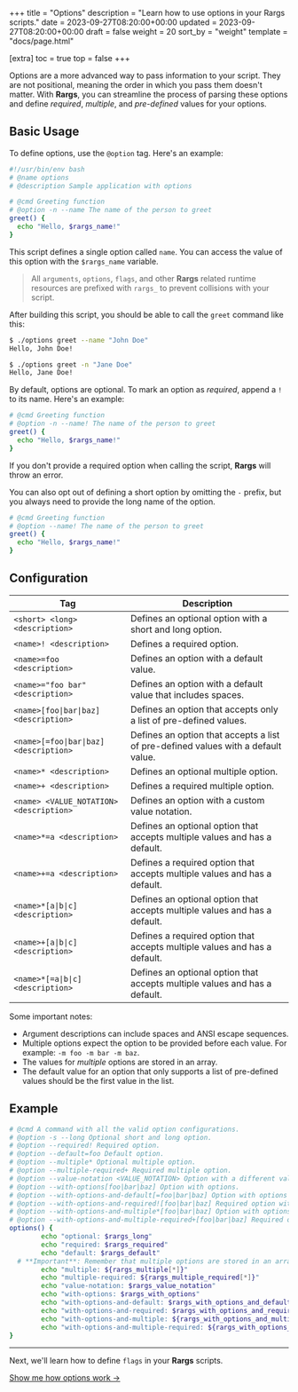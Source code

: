 +++
title = "Options"
description = "Learn how to use options in your Rargs scripts."
date = 2023-09-27T08:20:00+00:00
updated = 2023-09-27T08:20:00+00:00
draft = false
weight = 20
sort_by = "weight"
template = "docs/page.html"

[extra]
toc = true
top = false
+++

Options are a more advanced way to pass information to your script. They are not positional, meaning the order in which you pass them doesn't matter. With **Rargs**, you can streamline the process of parsing these options and define _required_, _multiple_, and _pre-defined_ values for your options.

## Basic Usage

To define options, use the `@option` tag. Here's an example:

```bash
#!/usr/bin/env bash
# @name options
# @description Sample application with options

# @cmd Greeting function
# @option -n --name The name of the person to greet
greet() {
  echo "Hello, $rargs_name!"
}
```

This script defines a single option called `name`. You can access the value of this option with the `$rargs_name` variable.

> All `arguments`, `options`, `flags`, and other **Rargs** related runtime resources are prefixed with `rargs_` to prevent collisions with your script.

After building this script, you should be able to call the `greet` command like this:

```bash
$ ./options greet --name "John Doe"
Hello, John Doe!

$ ./options greet -n "Jane Doe"
Hello, Jane Doe!
```

By default, options are optional. To mark an option as _required_, append a `!` to its name. Here's an example:

```bash
# @cmd Greeting function
# @option -n --name! The name of the person to greet
greet() {
  echo "Hello, $rargs_name!"
}
```

If you don't provide a required option when calling the script, **Rargs** will throw an error.

You can also opt out of defining a short option by omitting the `-` prefix, but you always need to provide the long name of the option.

```bash
# @cmd Greeting function
# @option --name! The name of the person to greet
greet() {
  echo "Hello, $rargs_name!"
}
```

## Configuration

| Tag                                     | Description                                                                       |
| --------------------------------------- | --------------------------------------------------------------------------------- |
| `<short> <long> <description>`          | Defines an optional option with a short and long option.                          |
| `<name>! <description>`                 | Defines a required option.                                                        |
| `<name>=foo <description>`              | Defines an option with a default value.                                           |
| `<name>="foo bar" <description>`        | Defines an option with a default value that includes spaces.                      |
| `<name>[foo\|bar\|baz] <description>`   | Defines an option that accepts only a list of pre-defined values.                 |
| `<name>[=foo\|bar\|baz] <description>`  | Defines an option that accepts a list of pre-defined values with a default value. |
| `<name>* <description>`                 | Defines an optional multiple option.                                              |
| `<name>+ <description>`                 | Defines a required multiple option.                                               |
| `<name> <VALUE_NOTATION> <description>` | Defines an option with a custom value notation.                                   |
| `<name>*=a <description>`               | Defines an optional option that accepts multiple values and has a default.        |
| `<name>+=a <description>`               | Defines a required option that accepts multiple values and has a default.         |
| `<name>*[a\|b\|c] <description>`        | Defines an optional option that accepts multiple values and has a default.        |
| `<name>+[a\|b\|c] <description>`        | Defines a required option that accepts multiple values and has a default.         |
| `<name>*[=a\|b\|c] <description>`       | Defines an optional option that accepts multiple values and has a default.        |

Some important notes:

- Argument descriptions can include spaces and ANSI escape sequences.
- Multiple options expect the option to be provided before each value. For example: `-m foo -m bar -m baz`.
- The values for _multiple_ options are stored in an array.
- The default value for an option that only supports a list of pre-defined values should be the first value in the list.

## Example

```bash
# @cmd A command with all the valid option configurations.
# @option -s --long Optional short and long option.
# @option --required! Required option.
# @option --default=foo Default option.
# @option --multiple* Optional multiple option.
# @option --multiple-required+ Required multiple option.
# @option --value-notation <VALUE_NOTATION> Option with a different value notation.
# @option --with-options[foo|bar|baz] Option with options.
# @option --with-options-and-default[=foo|bar|baz] Option with options and a default.
# @option --with-options-and-required![foo|bar|baz] Required option with options.
# @option --with-options-and-multiple*[foo|bar|baz] Option with options and multiple.
# @option --with-options-and-multiple-required+[foo|bar|baz] Required option with options and multiple.
options() {
        echo "optional: $rargs_long"
        echo "required: $rargs_required"
        echo "default: $rargs_default"
  # **Important**: Remember that multiple options are stored in an array!
        echo "multiple: ${rargs_multiple[*]}"
        echo "multiple-required: ${rargs_multiple_required[*]}"
        echo "value-notation: $rargs_value_notation"
        echo "with-options: $rargs_with_options"
        echo "with-options-and-default: $rargs_with_options_and_default"
        echo "with-options-and-required: $rargs_with_options_and_required"
        echo "with-options-and-multiple: ${rargs_with_options_and_multiple[*]}"
        echo "with-options-and-multiple-required: ${rargs_with_options_and_multiple_required[*]}"
}
```

---

Next, we'll learn how to define `flags` in your **Rargs** scripts.

[Show me how options work →](../../usage/options)
